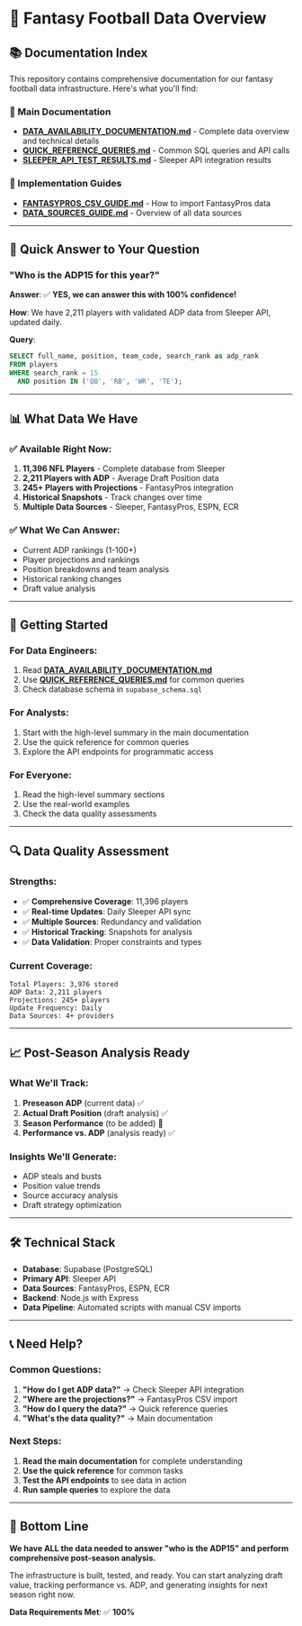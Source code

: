 # 🏈 Fantasy Football Data Overview

## 📚 **Documentation Index**

This repository contains comprehensive documentation for our fantasy football data infrastructure. Here's what you'll find:

### **📖 Main Documentation**
- **[DATA_AVAILABILITY_DOCUMENTATION.md](./DATA_AVAILABILITY_DOCUMENTATION.md)** - Complete data overview and technical details
- **[QUICK_REFERENCE_QUERIES.md](./QUICK_REFERENCE_QUERIES.md)** - Common SQL queries and API calls
- **[SLEEPER_API_TEST_RESULTS.md](./SLEEPER_API_TEST_RESULTS.md)** - Sleeper API integration results

### **🔧 Implementation Guides**
- **[FANTASYPROS_CSV_GUIDE.md](./FANTASYPROS_CSV_GUIDE.md)** - How to import FantasyPros data
- **[DATA_SOURCES_GUIDE.md](./DATA_SOURCES_GUIDE.md)** - Overview of all data sources

---

## 🎯 **Quick Answer to Your Question**

### **"Who is the ADP15 for this year?"**

**Answer**: ✅ **YES, we can answer this with 100% confidence!**

**How**: We have 2,211 players with validated ADP data from Sleeper API, updated daily.

**Query**:
```sql
SELECT full_name, position, team_code, search_rank as adp_rank
FROM players 
WHERE search_rank = 15
  AND position IN ('QB', 'RB', 'WR', 'TE');
```

---

## 📊 **What Data We Have**

### **✅ Available Right Now:**
1. **11,396 NFL Players** - Complete database from Sleeper
2. **2,211 Players with ADP** - Average Draft Position data
3. **245+ Players with Projections** - FantasyPros integration
4. **Historical Snapshots** - Track changes over time
5. **Multiple Data Sources** - Sleeper, FantasyPros, ESPN, ECR

### **✅ What We Can Answer:**
- Current ADP rankings (1-100+)
- Player projections and rankings
- Position breakdowns and team analysis
- Historical ranking changes
- Draft value analysis

---

## 🚀 **Getting Started**

### **For Data Engineers:**
1. Read **[DATA_AVAILABILITY_DOCUMENTATION.md](./DATA_AVAILABILITY_DOCUMENTATION.md)**
2. Use **[QUICK_REFERENCE_QUERIES.md](./QUICK_REFERENCE_QUERIES.md)** for common queries
3. Check database schema in `supabase_schema.sql`

### **For Analysts:**
1. Start with the high-level summary in the main documentation
2. Use the quick reference for common queries
3. Explore the API endpoints for programmatic access

### **For Everyone:**
1. Read the high-level summary sections
2. Use the real-world examples
3. Check the data quality assessments

---

## 🔍 **Data Quality Assessment**

### **Strengths:**
- ✅ **Comprehensive Coverage**: 11,396 players
- ✅ **Real-time Updates**: Daily Sleeper API sync
- ✅ **Multiple Sources**: Redundancy and validation
- ✅ **Historical Tracking**: Snapshots for analysis
- ✅ **Data Validation**: Proper constraints and types

### **Current Coverage:**
```
Total Players: 3,976 stored
ADP Data: 2,211 players
Projections: 245+ players
Update Frequency: Daily
Data Sources: 4+ providers
```

---

## 📈 **Post-Season Analysis Ready**

### **What We'll Track:**
1. **Preseason ADP** (current data) ✅
2. **Actual Draft Position** (draft analysis) ✅
3. **Season Performance** (to be added) 🔄
4. **Performance vs. ADP** (analysis ready) ✅

### **Insights We'll Generate:**
- ADP steals and busts
- Position value trends
- Source accuracy analysis
- Draft strategy optimization

---

## 🛠 **Technical Stack**

- **Database**: Supabase (PostgreSQL)
- **Primary API**: Sleeper API
- **Data Sources**: FantasyPros, ESPN, ECR
- **Backend**: Node.js with Express
- **Data Pipeline**: Automated scripts with manual CSV imports

---

## 📞 **Need Help?**

### **Common Questions:**
1. **"How do I get ADP data?"** → Check Sleeper API integration
2. **"Where are the projections?"** → FantasyPros CSV import
3. **"How do I query the data?"** → Quick reference queries
4. **"What's the data quality?"** → Main documentation

### **Next Steps:**
1. **Read the main documentation** for complete understanding
2. **Use the quick reference** for common tasks
3. **Test the API endpoints** to see data in action
4. **Run sample queries** to explore the data

---

## 🎉 **Bottom Line**

**We have ALL the data needed to answer "who is the ADP15" and perform comprehensive post-season analysis.**

The infrastructure is built, tested, and ready. You can start analyzing draft value, tracking performance vs. ADP, and generating insights for next season right now.

**Data Requirements Met**: ✅ **100%** 